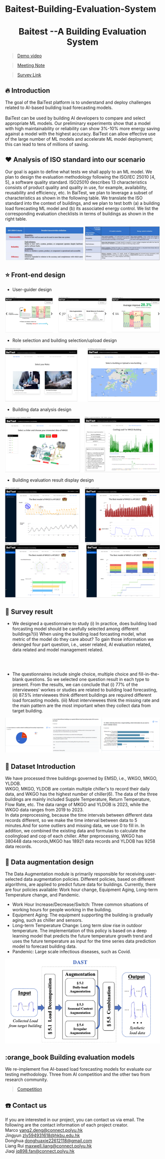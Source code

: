 # Baitest-Building-Evaluation-System
<div align="center">
<h1>
<b>
Baitest --A Building Evaluation System
</b>
</h1>
</div>

> [Demo video](https://youtu.be/U8PfB93wCx0)

> [Meeting Note](https://docs.google.com/document/d/1PPSkh5ZNaXh1GiIWawdBqzbC4-HKz2NTu9-rDip23mg/edit )

> [Survey Link](https://forms.gle/e5ZKm39eXKEoAYRi9)

## :fire: Introduction
The goal of the BaiTest platform is to understand and deploy challenges related to AI-based building load forecasting models.
<br>
<br>
BaiTest can be used by building AI developers to compare
and select appropriate ML models. Our preliminary experiments show that a model with
high maintainability or reliability can show 3%-10% more energy saving against a model
with the highest accuracy. BaiTest can allow effective use of the large number of ML
models and accelerate ML model deployment; this can lead to tens of millions of saving.

## :heart: Analysis of ISO standard into our scenario
  Our goal is again to define what tests we shall apply to an ML model. We plan to design the evaluation methodology following the ISO/IEC 25010 [4, 5], a software quality standard. ISO25010 describes 13 characteristics consists of product quality and quality in use, for example, availability, reusability and efficiency, etc. In BaiTest, we plan to leverage a subset of characteristics as shown in the following table.
  We translate the ISO standard into the context of buildings, and we plan to test both (a) a building load forecasting ML model and (b) its associated energy control. We list the corresponding evaluation checklists in terms of buildings as shown in the right table.

<div align="center">
  <img src="images/Iso.png">
</div>

## :star: Front-end design
* User-guider design
  
<div align="center">
  <img src="images/User_guide.png">
</div>

* Role selection and building selection/upload design
  
<div align="center">
  <img src="images/Role_building_selection.png">
</div>

* Building data analysis design
  
<div align="center">
  <img src="images/Analyse.png">
</div>

* Building evaluation result display design
  
<div align="center">
  <img src="images/Result1.png">
  <img src="images/Result2.png">
</div>

## :eyes: Survey result

* We designed a questionnaire to study (i) In practice, does building load forcasting model should be carefully selected among different buildings?(ii) When using the building load forcasting model, what metric of the model do they care about? To gain those information we deisnged four part question, i.e., ueser related, AI evaluation related, data related and model management related.
<br>
<br>

* The questionnaires include single choice, multiple choice and fill-in-the-blank questions. So we selected one question result in each type to present. From the results, we can conclude that (i) 77% of the interviewees' workes or studies are related to building load forecasting, (ii) 87.5% interviewees think  different buildings are required different load forcasting models. (iii) Most interviewees think the missing rate and the main pattern are the most important when they collect data from target building.
<div align="center">
  <img src="images/Survey_result.png">
</div>

## :office: Dataset Introduction
We have processed three buildings governed by EMSD, i.e., WKGO, MKGO, YLDOB.
<br>
WKGO, MKGO, YLDOB are contain multiple chiller's to record their daily data, and WKGO has the highest number of chiller(6). The data of the three buildings are mainly included Supple Temperature, Return Temperature, Flow Rate, etc. The data range of MKGO and YLDOB is  2023, while the WKGO data ranges from 2019 to 2023.
<br>
In data preprocessing, because the time intervals between different data records different, so we make the time interval between data to 5 minutes.And for some outliers and missing data, we use 0 to fill in. In addition, we combined the existing data and formulas to calculate the coolingload and cop of each chiller. After preprocessing, WKGO has 380448 data records,MKGO has 18921 data records and YLDOB has 9258 data records.


## :muscle: Data augmentation design
The Data Augmentation module is primarily responsible for receiving user-selected data augmentation policies. Different policies, based on different algorithms, are applied to predict future data for buildings. Currently, there are four policies available: Work hour change, Equipment Aging, Long-term Temperature change, and Pandemic.
* Work Hour Increase/Decrease/Switch: Three common situations of working hours for people working in the building.
* Equipment Aging: The equipment supporting the building is gradually aging, such as chiller and sensors. 
*	Long-term Temperature Change: Long term slow rise in outdoor temperature. The implementation of this policy is based on a deep learning model that predicts the future temperature growth trend and uses the future temperature as input for the time series data prediction model to forecast building data.
*	Pandemic: Large scale infectious diseases, such as Covid.
<div align="center">
  <img src="images/Augumentation.png">
</div>

## :orange_book Building evaluation models
We re-implement five AI-based load forecasting models for evaluate our testing methodology. Three from AI competition and the other two from research community.
> [Competition](https://www.globalaichallenge.com/en/competition/)

## :phone: Contact us
If you are interested in our project, you can contact us via email. The following are the contact information of each project creator.
<br> Marco yang2.deng@connect.polyu.hk
<br> Jingyun zly594931618@hkbu.edu.hk
<br> Donghua donghuaxie22612118@gmail.com
<br> Liang Rui maxwell.liang@connect.polyu.hk
<br> Jiaqi	jq898.fan@connect.polyu.hk

